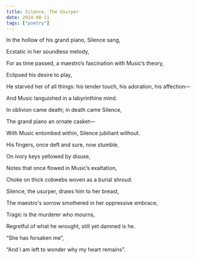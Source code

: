 ```yaml
---
title: Silence, The Usurper
date: 2024-08-11
tags: ["poetry"]
---
```


In the hollow of his grand piano, Silence sang,

Ecstatic in her soundless melody,

For as time passed, a maestro’s fascination with Music’s theory,

Eclipsed his desire to play,

He starved her of all things: his tender touch, his adoration, his affection—

And Music languished in a labyrinthine mind.

In oblivion came death; in death came Silence,

The grand piano an ornate casket—

With Music entombed within, Silence jubiliant without.

His fingers, once deft and sure, now stumble,

On ivory keys yellowed by disuse,

Notes that once flowed in Music’s exaltation,

Choke on thick cobwebs woven as a burial shroud.

Silence, the usurper, draws him to her breast,

The maestro's sorrow smothered in her oppressive embrace,

Tragic is the murderer who mourns,

Regretful of what he wrought, still yet damned is he.

“She has forsaken me”,

“And I am left to wonder why my heart remains”.